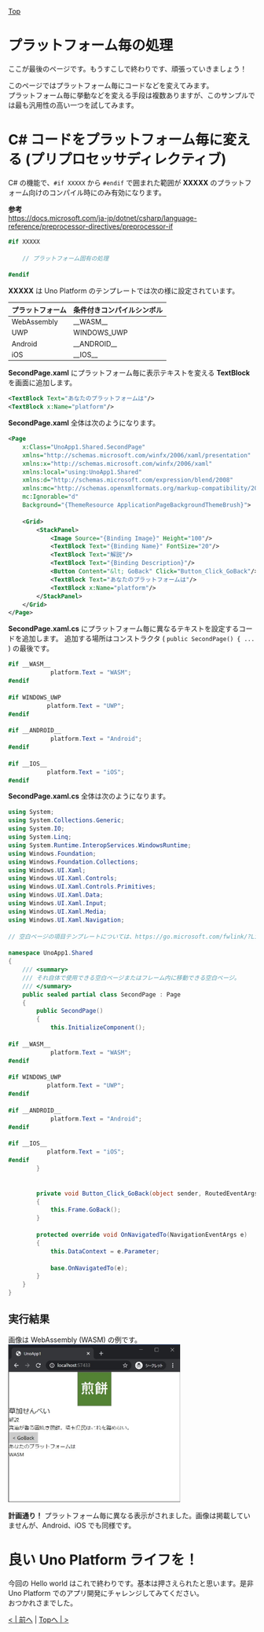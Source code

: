 [Top](./top.md)  

# プラットフォーム毎の処理

ここが最後のページです。もうすこしで終わりです、頑張っていきましょう！  

このページではプラットフォーム毎にコードなどを変えてみます。  
プラットフォーム毎に挙動などを変える手段は複数ありますが、このサンプルでは最も汎用性の高い一つを試してみます。

# C# コードをプラットフォーム毎に変える (プリプロセッサディレクティブ)

C# の機能で、```#if XXXXX``` から ```#endif``` で囲まれた範囲が **XXXXX** のプラットフォーム向けのコンパイル時にのみ有効になります。  

**参考**  
https://docs.microsoft.com/ja-jp/dotnet/csharp/language-reference/preprocessor-directives/preprocessor-if

```cs
#if XXXXX

    // プラットフォーム固有の処理

#endif
```

**XXXXX** は Uno Platform のテンプレートでは次の様に設定されています。  

| プラットフォーム | 条件付きコンパイルシンボル |
|:-|:-|
| WebAssembly | \_\_WASM\_\_ |
| UWP | WINDOWS_UWP |
| Android | \_\_ANDROID\_\_ |
| iOS | \_\_IOS\_\_ |

**SecondPage.xaml** にプラットフォーム毎に表示テキストを変える **TextBlock** を画面に追加します。

```xml
<TextBlock Text="あなたのプラットフォームは"/>
<TextBlock x:Name="platform"/>
```

**SecondPage.xaml** 全体は次のようになります。

```xml
<Page
    x:Class="UnoApp1.Shared.SecondPage"
    xmlns="http://schemas.microsoft.com/winfx/2006/xaml/presentation"
    xmlns:x="http://schemas.microsoft.com/winfx/2006/xaml"
    xmlns:local="using:UnoApp1.Shared"
    xmlns:d="http://schemas.microsoft.com/expression/blend/2008"
    xmlns:mc="http://schemas.openxmlformats.org/markup-compatibility/2006"
    mc:Ignorable="d"
    Background="{ThemeResource ApplicationPageBackgroundThemeBrush}">

    <Grid>
        <StackPanel>
            <Image Source="{Binding Image}" Height="100"/>
            <TextBlock Text="{Binding Name}" FontSize="20"/>
            <TextBlock Text="解説"/>
            <TextBlock Text="{Binding Description}"/>
            <Button Content="&lt; GoBack" Click="Button_Click_GoBack"/>
            <TextBlock Text="あなたのプラットフォームは"/>
            <TextBlock x:Name="platform"/>
        </StackPanel>
    </Grid>
</Page>
```

**SecondPage.xaml.cs** にプラットフォーム毎に異なるテキストを設定するコードを追加します。
追加する場所はコンストラクタ ( ```public SecondPage() { ...``` ) の最後です。

```cs
#if __WASM__
            platform.Text = "WASM";
#endif

#if WINDOWS_UWP
           platform.Text = "UWP";
#endif

#if __ANDROID__
            platform.Text = "Android";
#endif

#if __IOS__
           platform.Text = "iOS";
#endif
```

**SecondPage.xaml.cs** 全体は次のようになります。

```cs
using System;
using System.Collections.Generic;
using System.IO;
using System.Linq;
using System.Runtime.InteropServices.WindowsRuntime;
using Windows.Foundation;
using Windows.Foundation.Collections;
using Windows.UI.Xaml;
using Windows.UI.Xaml.Controls;
using Windows.UI.Xaml.Controls.Primitives;
using Windows.UI.Xaml.Data;
using Windows.UI.Xaml.Input;
using Windows.UI.Xaml.Media;
using Windows.UI.Xaml.Navigation;

// 空白ページの項目テンプレートについては、https://go.microsoft.com/fwlink/?LinkId=234238 を参照してください

namespace UnoApp1.Shared
{
    /// <summary>
    /// それ自体で使用できる空白ページまたはフレーム内に移動できる空白ページ。
    /// </summary>
    public sealed partial class SecondPage : Page
    {
        public SecondPage()
        {
            this.InitializeComponent();

#if __WASM__
            platform.Text = "WASM";
#endif

#if WINDOWS_UWP
           platform.Text = "UWP";
#endif

#if __ANDROID__
            platform.Text = "Android";
#endif

#if __IOS__
           platform.Text = "iOS";
#endif
        }


        private void Button_Click_GoBack(object sender, RoutedEventArgs e)
        {
            this.Frame.GoBack();
        }

        protected override void OnNavigatedTo(NavigationEventArgs e)
        {
            this.DataContext = e.Parameter;

            base.OnNavigatedTo(e);
        }
    }
}
```

## 実行結果

画像は WebAssembly (WASM) の例です。  
<img src="image0801.jpg" width="350" />

**計画通り！** プラットフォーム毎に異なる表示がされました。画像は掲載していませんが、Android、iOS でも同様です。

# 良い Uno Platform ライフを！

今回の Hello world はこれで終わりです。基本は押さえられたと思います。是非 Uno Platform でのアプリ開発にチャレンジしてみてください。  
おつかれさまでした。

[< | 前へ](./textbook7.md) | [Topへ | >](./top.md)
